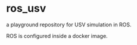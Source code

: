 # ros_usv
a playground repository for USV simulation in ROS.

ROS is configured inside a docker image.
